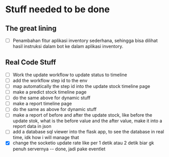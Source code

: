 # Stuff needed to be done

## The great lining

- [ ]  Penambahan fitur aplikasi inventory sederhana, sehingga bisa dilihat hasil instruksi dalam bot ke
dalam aplikasi inventory.

## Real Code Stuff

- [ ] Work the update workflow to update status to timeline
- [ ] add the workflow step id to the env
- [ ] map automatically the step id into the update stock timeline page
- [ ] make a predict stock timeline page
- [ ] do the same above for dynamic stuff
- [ ] make a report timeline page
- [ ] do the same as above for dynamic stuff
- [ ] make a report of before and after the update stock, like before the update stok, what is the before value and the after value, make it into a report data in json
- [ ] add a database sql viewer into the flask app, to see the database in real time, idk how i will manage that
- [x] change the socketio update rate like per 1 detik atau 2 detik biar gk penuh servernya -- done, jadi pake eventlet
